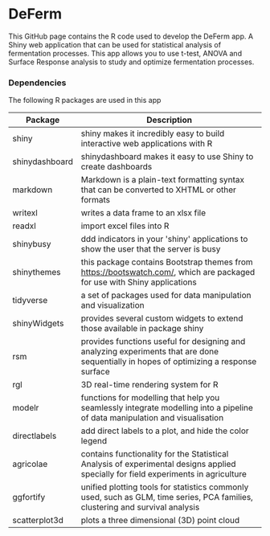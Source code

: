 # DeFerm
This GitHub page contains the R code used to develop the DeFerm app. A Shiny web application that can be used for statistical analysis of fermentation processes. This app allows you to use t-test, ANOVA and Surface Response analysis to study and optimize fermentation processes. 

### Dependencies 
The following R packages are used in this app 

| Package          	| Description |
|----------------------	|----------------------------------------------------------------------------------	|
| shiny |shiny makes it incredibly easy to build interactive web applications with R|
| shinydashboard | shinydashboard makes it easy to use Shiny to create dashboards|
| markdown | Markdown is a plain-text formatting syntax that can be converted to XHTML or other formats |
| writexl | writes a data frame to an xlsx file |
| readxl | import excel files into R|
| shinybusy | ddd indicators in your 'shiny' applications to show the user that the server is busy |
| shinythemes | this package contains Bootstrap themes from https://bootswatch.com/, which are packaged for use with Shiny applications |algebraic equations (DAE) and delay differential equations |
| tidyverse | a set of packages used for data manipulation and visualization |
| shinyWidgets | provides several custom widgets to extend those available in package shiny |
| rsm | provides functions useful for designing and analyzing experiments that are done sequentially in hopes of optimizing a response surface
| rgl | 3D real-time rendering system for R
| modelr | functions for modelling that help you seamlessly integrate modelling into a pipeline of data manipulation and visualisation
| directlabels | add direct labels to a plot, and hide the color legend
| agricolae | contains functionality for the Statistical Analysis of experimental designs applied specially for field experiments in agriculture
| ggfortify | unified plotting tools for statistics commonly used, such as GLM, time series, PCA families, clustering and survival analysis
| scatterplot3d | plots a three dimensional (3D) point cloud

